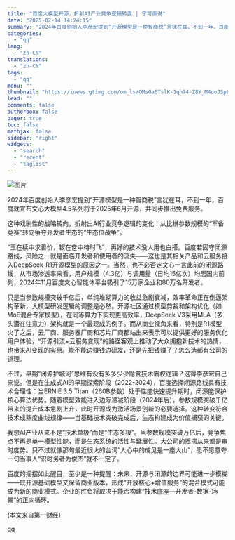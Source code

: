 ```yaml
---
title: "百度大模型开源，折射AI产业竞争逻辑转变 | 宁可直说"
date: "2025-02-14 14:24:15"
summary: "2024年百度创始人李彦宏提到“开源模型是一种智商税”言犹在耳，不到一年，百度就宣布文心大模型4.5..."
categories:
  - "qq"
lang:
  - "zh-CN"
translations:
  - "zh-CN"
tags:
  - "qq"
menu: ""
thumbnail: "https://inews.gtimg.com/om_ls/OMsGa6TslK-1qh74-Z8Y_M4ooJSpE5fpsgAA-np2V0i3IAA_640360/0"
lead: ""
comments: false
authorbox: false
pager: true
toc: false
mathjax: false
sidebar: "right"
widgets:
  - "search"
  - "recent"
  - "taglist"
---
```


![图片](https://inews.gtimg.com/om_bt/O-Fi8FBbNqA-1yCpjT2jhReYWg8ax7SN175k0Ou8ksC2IAA/641)

2024年百度创始人李彦宏提到“开源模型是一种智商税”言犹在耳，不到一年，百度就宣布文心大模型4.5系列将于2025年6月开源，并同步推出免费服务。

这种戏剧性的战略转向，折射出AI行业竞争逻辑的变化：从比拼参数规模的“军备竞赛”转向争夺开发者生态的“生态位战争”。

“玉在椟中求善价，钗在奁中待时飞”，再好的技术没人用也白搭。百度若固守闭源路线，风险之一就是面临开发者和使用者的流失——这也是其相关产品和云服务接入DeepSeek-R1开源模型的原因之一。当然，也不必否定文心一言此前的闭源路线，从市场渗透率来看，用户规模（4.3亿）与调用量（日均15亿次）均居国内前列，2024年11月百度文心智能体平台吸引了15万家企业和80万名开发者。

只是当参数规模突破千亿后，单纯堆砌算力的收益急剧衰减，效率革命正在倒逼架构革新，大模型研发逻辑的调整是必然。开源社区通过模型剪裁和架构优化（如MoE混合专家模型），在同等算力下实现更高效率，DeepSeek V3采用MLA（多头潜在注意力）架构就是一个最现成的例子。而从商业视角来看，特别是R1模型火了之后，云厂商、服务器厂商和芯片厂商都站出来表示可以提供更好的服务优化用户体验，“开源引流+云服务变现”的路径客观上推动了大众拥抱新技术的热情，也带来AI变现的实惠。能不能边赚钱边研发，还是先把钱赚了？怎么选都有公司的道理。

不过，早期“闭源护城河”思维有没有多多少少隐含技术霸权逻辑？这得李彦宏自己来说。但是在生成式AI的早期探索阶段（2022-2024），百度选择闭源路线具有技术合理性：当ERNIE 3.5 Titan（260B参数）处于性能快速提升期时，闭源能保护核心算法优势。随着模型效能进入边际递减阶段（2024年后），参数规模突破千亿带来的提升成本急剧上升，此时开源成为激活场景创新的必要选择。这种转变符合技术成熟度曲线规律——当基础技术突破完成后，生态构建成为价值捕获的关键。

我想AI产业从来不是“技术单极”而是“生态多极”。当参数规模突破万亿后，竞争焦点不再是单一模型性能，而是生态系统的活性与延展性。大公司的摇摆从来都是审时度势。只不过就像那句最近很火的台词“人心中的成见是一座大山”，愿不愿意夸一句当事人“识时务者为俊杰”就不一定了。

百度的摇摆如此醒目，至少是一种提醒：未来，开源与闭源的边界可能进一步模糊——既开源基础模型又保留商业版本，形成“开放核心+增值服务”的混合模式可能成为新的商业模式。企业的胜负将取决于能否构建“技术底座—开发者-数据-场景”的正向循环。

 (本文来自第一财经)

[qq](https://new.qq.com/rain/a/20250214A04RZS00)

